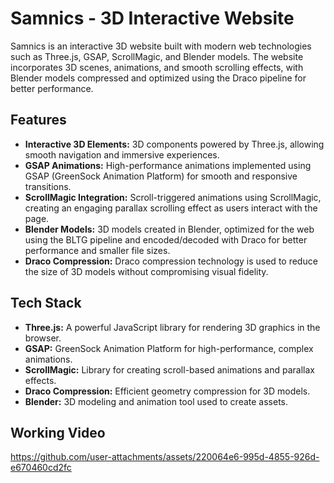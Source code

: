 # Samnics - 3D Interactive Website

Samnics is an interactive 3D website built with modern web technologies such as Three.js, GSAP, ScrollMagic, and Blender models. The website incorporates 3D scenes, animations, and smooth scrolling effects, with Blender models compressed and optimized using the Draco pipeline for better performance.

## Features

- **Interactive 3D Elements:** 3D components powered by Three.js, allowing smooth navigation and immersive experiences.
- **GSAP Animations:** High-performance animations implemented using GSAP (GreenSock Animation Platform) for smooth and responsive transitions.
- **ScrollMagic Integration:** Scroll-triggered animations using ScrollMagic, creating an engaging parallax scrolling effect as users interact with the page.
- **Blender Models:** 3D models created in Blender, optimized for the web using the BLTG pipeline and encoded/decoded with Draco for better performance and smaller file sizes.
- **Draco Compression:** Draco compression technology is used to reduce the size of 3D models without compromising visual fidelity.

## Tech Stack

- **Three.js:** A powerful JavaScript library for rendering 3D graphics in the browser.
- **GSAP:** GreenSock Animation Platform for high-performance, complex animations.
- **ScrollMagic:** Library for creating scroll-based animations and parallax effects.
- **Draco Compression:** Efficient geometry compression for 3D models.
- **Blender:** 3D modeling and animation tool used to create assets.

## Working Video

https://github.com/user-attachments/assets/220064e6-995d-4855-926d-e670460cd2fc
